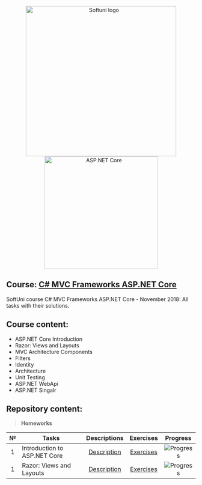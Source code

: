 <p align="center">
	<a href="https://softuni.bg/"><img src="https://www.jobs.bg/assets/logo/2017-09-01/b_6e048c01c340d967f2a6e540e9825d46.png" alt="Softuni logo" width="400" align="center"></a>
	<a href="https://www.asp.net/"><img src="https://codeopinion.com/wp-content/uploads/2018/07/Bitmap-MEDIUM_ASP.NET-Core-Logo_2colors_Square_RGB.png" alt="ASP.NET Core" width="300" align="center"></a>
<p>

## Course: [C# MVC Frameworks ASP.NET Core](https://softuni.bg/trainings/2197/csharp-mvc-frameworks-asp-net-core-november-2018)
SoftUni course C# MVC Frameworks ASP.NET Core - November 2018: All tasks with their solutions.

## Course content:
- ASP.NET Core Introduction
- Razor: Views and Layouts
- MVC Architecture Components
- Filters
- Identity
- Architecture
- Unit Testing
- ASP.NET WebApi
- ASP.NET Singalr

## Repository content:

> **Homeworks**

№	|Tasks												|Descriptions																										|Exercises																																	|Progress																														
:--:|---------------------------------------------------|:-----------------------------------------------------------------------------------------------------------------:|:-----------------------------------------------------------------------------------------------------------------------------------------:|:---------------:
1	|Introduction to ASP.NET Core						|[Description](https://github.com/dobroslav-atanasov/CSharp-MVC-Frameworks-ASP.NET-Core/tree/master/Resources)		|[Exercises](https://github.com/dobroslav-atanasov/CSharp-MVC-Frameworks-ASP.NET-Core/tree/master/Fdmc)										|![Progress](http://progressed.io/bar/100?title=completed)
1	|Razor: Views and Layouts							|[Description](https://github.com/dobroslav-atanasov/CSharp-MVC-Frameworks-ASP.NET-Core/tree/master/Resources)		|[Exercises](https://github.com/dobroslav-atanasov/CSharp-MVC-Frameworks-ASP.NET-Core/tree/master/Chushka-ASP)								|![Progress](http://progressed.io/bar/100?title=completed)
